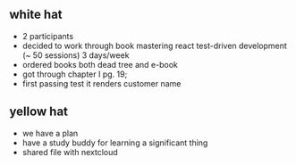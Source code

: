 ## white hat
 - 2 participants
 - decided to work through book mastering react test-driven development (~ 50 sessions) 3 days/week
 - ordered books both dead tree and e-book 
 - got through chapter I pg. 19; 
 - first passing test it renders customer name

 ## yellow hat
 - we have a plan
 - have a study buddy for learning a significant thing
 - shared file with nextcloud 